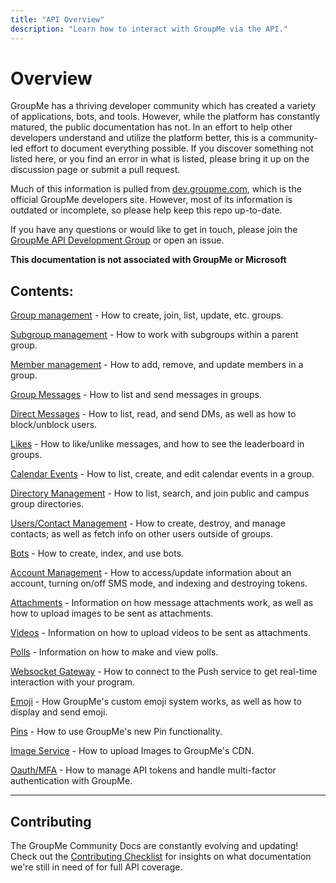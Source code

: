 ```yaml
---
title: "API Overview"
description: "Learn how to interact with GroupMe via the API."
---
```


# Overview

GroupMe has a thriving developer community which has created a variety of applications, bots, and tools. However, while the platform has constantly matured, the public documentation has not. In an effort to help other developers understand and utilize the platform better, this is a community-led effort to document everything possible. If you discover something not listed here, or you find an error in what is listed, please bring it up on the discussion page or submit a pull request.

Much of this information is pulled from [dev.groupme.com](https://dev.groupme.com/), which is the official GroupMe developers site. However, most of its information is outdated or incomplete, so please help keep this repo up-to-date.

If you have any questions or would like to get in touch, please join the [GroupMe API Development Group](https://groupme.com/join_group/27317261/ibNNhx) or open an issue.

**This documentation is not associated with GroupMe or Microsoft**

## Contents:

[Group management](groups.md) - How to create, join, list, update, etc. groups.

[Subgroup management](subtopics.md) - How to work with subgroups within a parent group.

[Member management](members.md) - How to add, remove, and update members in a group.

[Group Messages](messages.md) - How to list and send messages in groups.

[Direct Messages](dms.md) - How to list, read, and send DMs, as well as how to block/unblock users.

[Likes](likes.md) - How to like/unlike messages, and how to see the leaderboard in groups.

[Calendar Events](calendar.md) - How to list, create, and edit calendar events in a group.

[Directory Management](directories.md) - How to list, search, and join public and campus group directories.

[Users/Contact Management](users.md) - How to create, destroy, and manage contacts; as well as fetch info on other users outside of groups.

[Bots](bots.md) - How to create, index, and use bots.

[Account Management](self.md) - How to access/update information about an account, turning on/off SMS mode, and indexing and destroying tokens.

[Attachments](attachments.md) - Information on how message attachments work, as well as how to upload images to be sent as attachments.

[Videos](video.md) - Information on how to upload videos to be sent as attachments.

[Polls](polls.md) - Information on how to make and view polls.

[Websocket Gateway](push.md) - How to connect to the Push service to get real-time interaction with your program.

[Emoji](emoji.md) - How GroupMe's custom emoji system works, as well as how to display and send emoji.

[Pins](pins.md) - How to use GroupMe's new Pin functionality.

[Image Service](images.md) - How to upload Images to GroupMe's CDN.

[Oauth/MFA](oauth.md) - How to manage API tokens and handle multi-factor authentication with GroupMe.

***

## Contributing

The GroupMe Community Docs are constantly evolving and updating! Check out the [Contributing Checklist](https://github.com/groupme-js/GroupMeCommunityDocs/issues/32) for insights on what documentation we're still in need of for full API coverage. 
